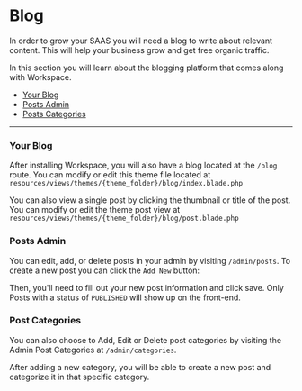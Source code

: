 # Blog

In order to grow your SAAS you will need a blog to write about relevant content. This will help your business grow and get free organic traffic.

In this section you will learn about the blogging platform that comes along with Workspace.

- [Your Blog](#your-blog)
- [Posts Admin](#posts-admin)
- [Posts Categories](#posts-categories)

---

<a name="your-blog"></a>
### Your Blog

After installing Workspace, you will also have a blog located at the `/blog` route. You can modify or edit this theme file located at `resources/views/themes/{theme_folder}/blog/index.blade.php`

You can also view a single post by clicking the thumbnail or title of the post. You can modify or edit the theme post view at `resources/views/themes/{theme_folder}/blog/post.blade.php`

<a name="posts-admin"></a>
### Posts Admin

You can edit, add, or delete posts in your admin by visiting `/admin/posts`. To create a new post you can click the `Add New` button:

Then, you'll need to fill out your new post information and click save. Only Posts with a status of `PUBLISHED` will show up on the front-end.

<a name="posts-categories"></a>
### Post Categories

You can also choose to Add, Edit or Delete post categories by visiting the Admin Post Categories at `/admin/categories`.

After adding a new category, you will be able to create a new post and categorize it in that specific category.
